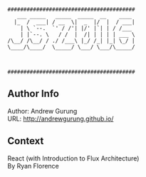 ```
########################################
   ___ _____   _____  _____  __    ____
  |_  /  ___| / __  \|  _  |/  |  / ___|
    | \ `--.  `' / /'| |/' |`| | / /___
    | |`--. \   / /  |  /| | | | | ___ \
/\__/ /\__/ / ./ /___\ |_/ /_| |_| \_/ |
\____/\____/  \_____/ \___/ \___/\_____/



########################################
```

Author Info
-----------
Author: Andrew Gurung <br>
URL: http://andrewgurung.github.io/

Context
-------
React (with Introduction to Flux Architecture) <br>
By Ryan Florence
